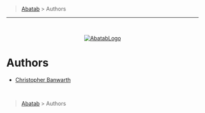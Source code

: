 > [Abatab][AbatabCurrentBranchUrl] > Authors

***

<br>
<div align="center">

  <!-- REPOSITORY LOGO -->
  [![AbatabLogo][AbatabLogo]][AbatabCurrentBranchUrl]

</div>

# Authors

* [Christopher Banwarth][ChristopherBanwarth]

<br>

> [Abatab][AbatabCurrentBranchUrl] > Authors

<!-- REFERENCE LINKS -->
[AbatabCurrentBranchUrl]: ../../../README.md
[AbatabLogo]: ../../Logos/RepositoryLogo.png
[ChristopherBanwarth]: https://github.com/APrettyCoolProgram
